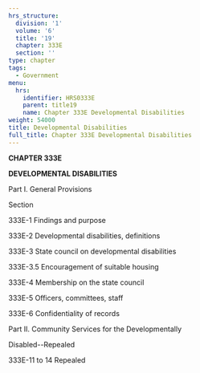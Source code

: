 ```yaml
---
hrs_structure:
  division: '1'
  volume: '6'
  title: '19'
  chapter: 333E
  section: ''
type: chapter
tags:
  - Government
menu:
  hrs:
    identifier: HRS0333E
    parent: title19
    name: Chapter 333E Developmental Disabilities
weight: 54000
title: Developmental Disabilities
full_title: Chapter 333E Developmental Disabilities
---
```

**CHAPTER 333E**

**DEVELOPMENTAL DISABILITIES**

Part I. General Provisions

Section

333E-1 Findings and purpose

333E-2 Developmental disabilities, definitions

333E-3 State council on developmental disabilities

333E-3.5 Encouragement of suitable housing

333E-4 Membership on the state council

333E-5 Officers, committees, staff

333E-6 Confidentiality of records

Part II. Community Services for the Developmentally

Disabled--Repealed

333E-11 to 14 Repealed